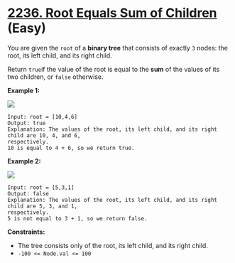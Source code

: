 # [2236. Root Equals Sum of Children][link] (Easy)

[link]: https://leetcode.com/problems/root-equals-sum-of-children/

You are given the `root` of a **binary tree** that consists of exactly `3` nodes: the root, its left
child, and its right child.

Return `true`if the value of the root is equal to the **sum** of the values of its two children, or
`false` otherwise.

**Example 1:**

![](https://assets.leetcode.com/uploads/2022/04/08/graph3drawio.png)

```
Input: root = [10,4,6]
Output: true
Explanation: The values of the root, its left child, and its right child are 10, 4, and 6,
respectively.
10 is equal to 4 + 6, so we return true.
```

**Example 2:**

![](https://assets.leetcode.com/uploads/2022/04/08/graph3drawio-1.png)

```
Input: root = [5,3,1]
Output: false
Explanation: The values of the root, its left child, and its right child are 5, 3, and 1,
respectively.
5 is not equal to 3 + 1, so we return false.
```

**Constraints:**

- The tree consists only of the root, its left child, and its right child.
- `-100 <= Node.val <= 100`
